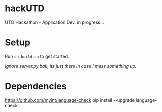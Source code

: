 # hackUTD
UTD Hackathon - Application Dev. in progress...

# Setup
Run `sh build.sh` to get started.

*Ignore server.py.bak, its just there in case I mess something up.*

# Dependencies
https://github.com/myint/language-check
pip install --upgrade language-check